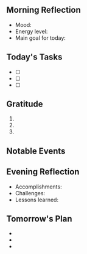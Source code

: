 ## Morning Reflection
- Mood:
- Energy level:
- Main goal for today:

## Today's Tasks
- [ ] 
- [ ] 
- [ ] 

## Gratitude
1. 
2. 
3. 

## Notable Events

## Evening Reflection
- Accomplishments:
- Challenges:
- Lessons learned:

## Tomorrow's Plan
- 
- 
- 

